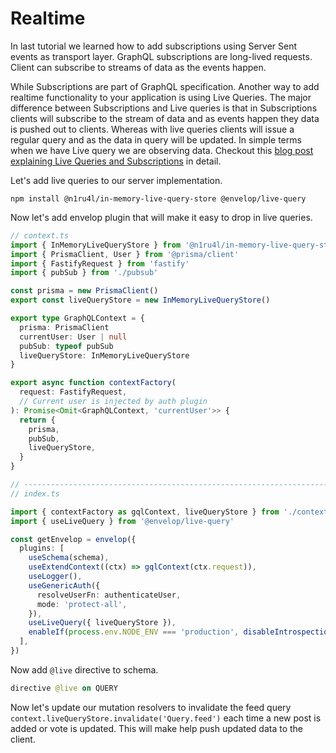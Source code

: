 # Realtime

In last tutorial we learned how to add subscriptions using Server Sent events as transport layer. GraphQL subscriptions are long-lived requests. Client can subscribe to streams of data as the events happen.

While Subscriptions are part of GraphQL specification. Another way to add realtime functionality to your application is using Live Queries. The major difference between Subscriptions and Live queries is that in Subscriptions clients will subscribe to the stream of data and as events happen they data is pushed out to clients. Whereas with live queries clients will issue a regular query and as the data in query will be updated. In simple terms when we have Live query we are observing data. Checkout this [blog post explaining Live Queries and Subscriptions](https://the-guild.dev/blog/subscriptions-and-live-queries-real-time-with-graphql) in detail.

Let's add live queries to our server implementation.

```shell
npm install @n1ru4l/in-memory-live-query-store @envelop/live-query
```

Now let's add envelop plugin that will make it easy to drop in live queries.

```ts
// context.ts
import { InMemoryLiveQueryStore } from '@n1ru4l/in-memory-live-query-store'
import { PrismaClient, User } from '@prisma/client'
import { FastifyRequest } from 'fastify'
import { pubSub } from './pubsub'

const prisma = new PrismaClient()
export const liveQueryStore = new InMemoryLiveQueryStore()

export type GraphQLContext = {
  prisma: PrismaClient
  currentUser: User | null
  pubSub: typeof pubSub
  liveQueryStore: InMemoryLiveQueryStore
}

export async function contextFactory(
  request: FastifyRequest,
  // Current user is injected by auth plugin
): Promise<Omit<GraphQLContext, 'currentUser'>> {
  return {
    prisma,
    pubSub,
    liveQueryStore,
  }
}

// ----------------------------------------------------------------------------
// index.ts

import { contextFactory as gqlContext, liveQueryStore } from './context'
import { useLiveQuery } from '@envelop/live-query'

const getEnvelop = envelop({
  plugins: [
    useSchema(schema),
    useExtendContext((ctx) => gqlContext(ctx.request)),
    useLogger(),
    useGenericAuth({
      resolveUserFn: authenticateUser,
      mode: 'protect-all',
    }),
    useLiveQuery({ liveQueryStore }),
    enableIf(process.env.NODE_ENV === 'production', disableIntrospection()),
  ],
})
```

Now add `@live` directive to schema.

```graphql
directive @live on QUERY
```

Now let's update our mutation resolvers to invalidate the feed query `context.liveQueryStore.invalidate('Query.feed')` each time a new post is added or vote is updated. This will make help push updated data to the client.
